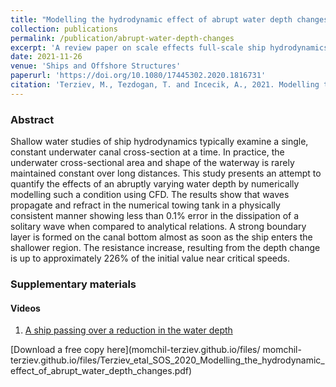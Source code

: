```yaml
---
title: "Modelling the hydrodynamic effect of abrupt water depth changes on a ship travelling in restricted waters using CFD"
collection: publications
permalink: /publication/abrupt-water-depth-changes
excerpt: 'A review paper on scale effects full-scale ship hydrodynamics.'
date: 2021-11-26
venue: 'Ships and Offshore Structures'
paperurl: 'https://doi.org/10.1080/17445302.2020.1816731'
citation: 'Terziev, M., Tezdogan, T. and Incecik, A., 2021. Modelling the hydrodynamic effect of abrupt water depth changes on a ship travelling in restricted waters using CFD. Ships and Offshore Structures, 16(10), pp.1087-1103.'
---
```


### Abstract

Shallow water studies of ship hydrodynamics typically examine a single, constant underwater canal cross-section at a time. In practice, the underwater cross-sectional area and shape of the waterway is rarely maintained constant over long distances. This study presents an attempt to quantify the effects of an abruptly varying water depth by numerically modelling such a condition using CFD. The results show that waves propagate and refract in the numerical towing tank in a physically consistent manner showing less than 0.1% error in the dissipation of a solitary wave when compared to analytical relations. A strong boundary layer is formed on the canal bottom almost as soon as the ship enters the shallower region. The resistance increase, resulting from the depth change is up to approximately 226% of the initial value near critical speeds.

### Supplementary materials
#### Videos
 1. [A ship passing over a reduction in the water depth](https://youtu.be/PdnT8YNqz6s)

[Download a free copy here](momchil-terziev.github.io/files/ momchil-terziev.github.io/files/Terziev_etal_SOS_2020_Modelling_the_hydrodynamic_effect_of_abrupt_water_depth_changes.pdf)
